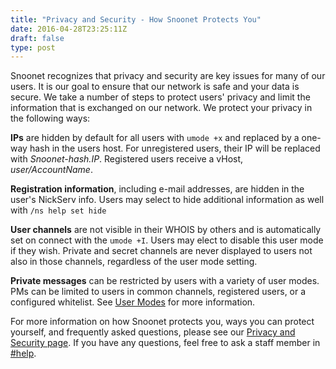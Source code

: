 ```yaml
---
title: "Privacy and Security - How Snoonet Protects You"
date: 2016-04-28T23:25:11Z
draft: false
type: post
---
```


Snoonet recognizes that privacy and security are key issues for many of our users.  It is our goal to ensure that our network is safe and your data is secure.  We take a number of steps to protect users' privacy and limit the information that is exchanged on our network.  We protect your privacy in the following ways:

**IPs** are hidden by default for all users with `umode +x` and replaced by a one-way hash in the users host. For unregistered users, their IP will be replaced with *Snoonet-hash.IP*. Registered users receive a vHost, *user/AccountName*.

**Registration information**, including e-mail addresses, are hidden in the user's NickServ info. Users may select to hide additional information as well with `/ns help set hide`

**User channels** are not visible in their WHOIS by others and is automatically set on connect with the `umode +I`. Users may elect to disable this user mode if they wish. Private and secret channels are never displayed to users not also in those channels, regardless of the user mode setting.

**Private messages** can be restricted by users with a variety of user modes. PMs can be limited to users in common channels, registered users, or a configured whitelist. See [User Modes](https://snoonet.org/umodes) for more information.

For more information on how Snoonet protects you, ways you can protect yourself, and frequently asked questions, please see our [Privacy and Security page](https://snoonet.org/privacy). If you have any questions, feel free to ask a staff member in [#help](https://webchat.snoonet.org/help).

